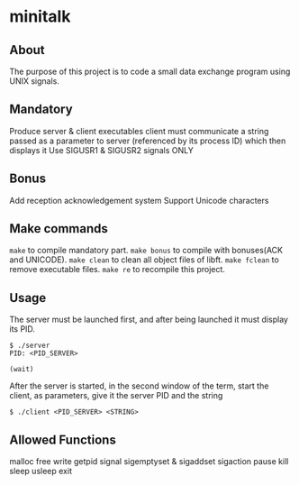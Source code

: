 # minitalk

## About
The purpose of this project is to code a small data exchange program using UNIX signals.

## Mandatory
Produce server & client executables
client must communicate a string passed as a parameter to server (referenced by its process ID) which then displays it
Use SIGUSR1 & SIGUSR2 signals ONLY
## Bonus
Add reception acknowledgement system
Support Unicode characters

## Make commands
`make` to compile mandatory part.
`make bonus` to compile with bonuses(ACK and UNICODE).
`make clean` to clean all object files of libft.
`make fclean` to remove executable files.
`make re` to recompile this project.
## Usage
The server must be launched first, and after being launched it must display its PID.
```
$ ./server
PID: <PID_SERVER>

(wait)
```
After the server is started, in the second window of the term, start the client, as parameters, give it the server PID and the string
```
$ ./client <PID_SERVER> <STRING>
```
## Allowed Functions
malloc
free
write
getpid
signal
sigemptyset & sigaddset
sigaction
pause
kill
sleep
usleep
exit
